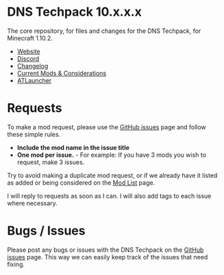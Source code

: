 # DNS Techpack 10.x.x.x
The core repository, for files and changes for the DNS Techpack, for Minecraft 1.10.2.

* [Website](http://dnstechpack.com/)
* [Discord](http://discord.gg/0abLGwcRy9amWzRa)
* [Changelog](https://github.com/DNSTechpack/DNS10-MC1.10.2/blob/master/CHANGELOG.md)
* [Current Mods & Considerations](https://github.com/DNSTechpack/DNS10-MC1.10.2/blob/master/MODLIST.md)
* [ATLauncher](https://atlauncher.com/pack/DNSTechpack/)

# Requests

To make a mod request, please use the [GitHub issues](https://github.com/DNSTechpack/DNS10-MC1.10.2/issues) page and follow these simple rules.

* **Include the mod name in the issue title**
* **One mod per issue.** - For example: If you have 3 mods you wish to request, make 3 issues.

Try to avoid making a duplicate mod request, or if we already have it listed as added or being considered on the [Mod List](https://github.com/DNSTechpack/DNS10-MC1.10.2/blob/master/MODLIST.md) page.

I will reply to requests as soon as I can. I will also add tags to each issue where necessary.

# Bugs / Issues

Please post any bugs or issues with the DNS Techpack on the [GitHub issues](https://github.com/DNSTechpack/DNS10-MC1.10.2/issues) page. This way we can easily keep track of the issues that need fixing.
